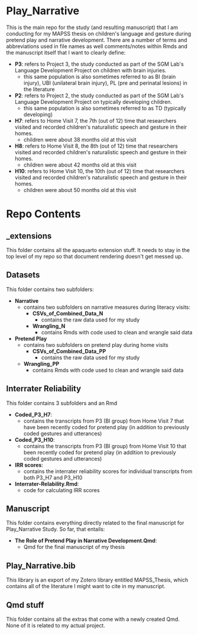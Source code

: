 # Play_Narrative
This is the main repo for the study (and resulting manuscript) that I am conducting for my MAPSS thesis on children's language and gesture during pretend play and narrative development.
There are a number of terms and abbreviations used in file names as well comments/notes within Rmds and the manuscript itself that I want to clearly define:
* **P3**: refers to Project 3, the study conducted as part of the SGM Lab's Language Development Project on children with brain injuries.
    - this same population is also sometimes referred to as BI (brain injury), UBI (unilateral brain injury), PL (pre and perinatal lesions) in the literature
* **P2**: refers to Project 2, the study conducted as part of the SGM Lab's Language Development Project on typically developing children.
    - this same population is also sometimes referred to as TD (typically developing)
* **H7**: refers to Home Visit 7, the 7th (out of 12) time that researchers visited and recorded children's naturalistic speech and gesture in their homes.
    - children were about 38 months old at this visit
* **H8**: refers to Home Visit 8, the 8th (out of 12) time that researchers visited and recorded children's naturalistic speech and gesture in their homes.
    - children were about 42 months old at this visit
* **H10**: refers to Home Visit 10, the 10th (out of 12) time that researchers visited and recorded children's naturalistic speech and gesture in their homes.
    - children were about 50 months old at this visit

# Repo Contents
## _extensions
This folder contains all the apaquarto extension stuff. It needs to stay in the top level of my repo so that document rendering doesn't get messed up.

## Datasets
This folder contains two subfolders: 
* **Narrative**
    - contains two subfolders on narrative measures during literacy visits:
      - **CSVs_of_Combined_Data_N** 
        - contains the raw data used for my study
      - **Wrangling_N**
        - contains Rmds with code used to clean and wrangle said data
* **Pretend Play**
    - contains two subfolders on pretend play during home visits
      - **CSVs_of_Combined_Data_PP** 
        - contains the raw data used for my study 
    - **Wrangling_PP**
        - contains Rmds with code used to clean and wrangle said data

## Interrater Reliability
This folder contains 3 subfolders and an Rmd
* **Coded_P3_H7**: 
    - contains the transcripts from P3 (BI group) from Home Visit 7 that have been recently coded for pretend play (in addition to previously coded gestures and utterances)
* **Coded_P3_H10**:
    - contains the transcripts from P3 (BI group) from Home Visit 10 that been recently coded for pretend play (in addition to previously coded gestures and utterances)
* **IRR scores**:
    - contains the interrater reliability scores for individual transcripts from both P3_H7 and P3_H10
* **Interrater-Relability.Rmd**:
    - code for calculating IRR scores
    
## Manuscript 
This folder contains everything directly related to the final manuscript for Play_Narrative Study. So far, that entails:
* **The Role of Pretend Play in Narrative Development.Qmd**: 
    - Qmd for the final manuscript of my thesis

## Play_Narrative.bib
This library is an export of my Zotero library entitled MAPSS_Thesis, which contains all of the literature I might want to cite in my manuscript.

## Qmd stuff
This folder contains all the extras that come with a newly created Qmd. None of it is related to my actual project.
